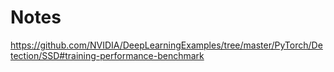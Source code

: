 # Notes
https://github.com/NVIDIA/DeepLearningExamples/tree/master/PyTorch/Detection/SSD#training-performance-benchmark
